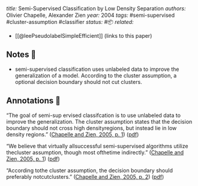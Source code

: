 *title:* Semi-Supervised Classiﬁcation by Low Density Separation
*authors:* Olivier Chapelle, Alexander Zien
*year:* 2004
*tags:* #semi-supervised #cluster-assumption #classifier 
*status:* #📦 
*related:*
- [[@leePseudolabelSimpleEfficient]] (links to this paper)

## Notes 📍
- semi-supervised classification uses unlabeled data to improve the generalization of a model. According to the cluster assumption, a optional decision boundary should not cut clusters.

## Annotations 📖
“The goal of semi-sup ervised classifcation is to use unlabeled data to improve the generalization. The cluster assumption states that the decision boundary should not cross high densityregions, but instead lie in low density regions.” ([Chapelle and Zien, 2005, p. 1](zotero://select/library/items/3TNHTXNL)) ([pdf](zotero://open-pdf/library/items/RMGB854L?page=1&annotation=MLMQQUZT))

“We believe that virtually allsuccessful semi-supervised algorithms utilize thecluster assumption, though most ofthetime indirectly.” ([Chapelle and Zien, 2005, p. 1](zotero://select/library/items/3TNHTXNL)) ([pdf](zotero://open-pdf/library/items/RMGB854L?page=1&annotation=53SUKC66))

“According tothe cluster assumption, the decision boundary should preferably notcutclusters.” ([Chapelle and Zien, 2005, p. 2](zotero://select/library/items/3TNHTXNL)) ([pdf](zotero://open-pdf/library/items/RMGB854L?page=2&annotation=HX2BZLVP))